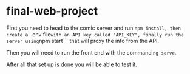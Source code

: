 # final-web-project

First you need to head to the comic server and run ```npm install, then create a ```.env file``` with an API key called "API_KEY", finally run the server using ```npm start``` that will proxy the info from the API.

Then you will need to run the front end with the command ```ng serve```. 

After all that set up is done you will be able to test it.
